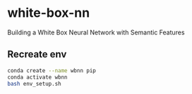# white-box-nn
Building a White Box Neural Network with Semantic Features

## Recreate env

```bash
conda create --name wbnn pip
conda activate wbnn
bash env_setup.sh
```